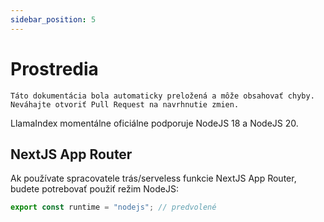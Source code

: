 ```yaml
---
sidebar_position: 5
---
```


# Prostredia

`Táto dokumentácia bola automaticky preložená a môže obsahovať chyby. Neváhajte otvoriť Pull Request na navrhnutie zmien.`

LlamaIndex momentálne oficiálne podporuje NodeJS 18 a NodeJS 20.

## NextJS App Router

Ak používate spracovatele trás/serveless funkcie NextJS App Router, budete potrebovať použiť režim NodeJS:

```js
export const runtime = "nodejs"; // predvolené
```
